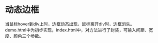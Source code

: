 <h1>动态边框</h1>
当鼠标hover到div上时，边框动态出现，鼠标离开div时，边框消失。<br/>
demo.html中为初步实现，index.html中，对方法进行了封装，可输入间距、宽度、颜色三个参数。